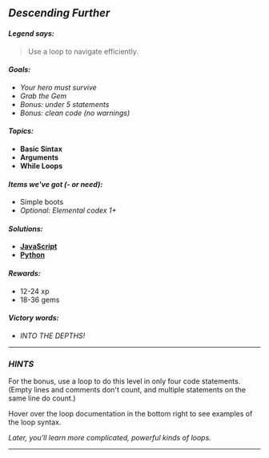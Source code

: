 ## _Descending Further_

#### _Legend says:_
> Use a loop to navigate efficiently.

#### _Goals:_
+ _Your hero must survive_
+ _Grab the Gem_
+ _Bonus: under 5 statements_
+ _Bonus: clean code (no warnings)_

#### _Topics:_
+ **Basic Sintax**
+ **Arguments**
+ **While Loops**

#### _Items we've got (- or need):_
+ Simple boots
+ _Optional: Elemental codex 1+_

#### _Solutions:_
+ **[JavaScript](descendingFurther.js)**
+ **[Python](descending_further.py)**

#### _Rewards:_
+ 12-24 xp
+ 18-36 gems

#### _Victory words:_
+ _INTO THE DEPTHS!_

___

### _HINTS_

For the bonus, use a loop to do this level in only four code statements. (Empty lines and comments don't count, and multiple statements on the same line do count.)

Hover over the loop documentation in the bottom right to see examples of the loop syntax.

_Later, you'll learn more complicated, powerful kinds of loops._

___
